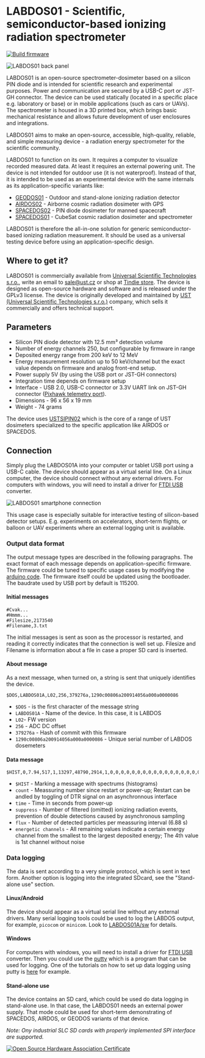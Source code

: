 # LABDOS01 - Scientific, semiconductor-based ionizing radiation spectrometer

[![Build firmware](https://github.com/UniversalScientificTechnologies/LABDOS01/actions/workflows/build_fw.yml/badge.svg)](https://github.com/UniversalScientificTechnologies/LABDOS01/actions/workflows/build_fw.yml)


![LABDOS01 back panel](/doc/LABDOS01.jpg "LABDOS01A on table")

LABDOS01 is an open-source spectrometer-dosimeter based on a silicon PIN diode and is intended for scientific research and experimental purposes. Power and communication are secured by a USB-C port or JST-GH connector. The device can be used statically (located in a specific place e.g. laboratory or base) or in mobile applications (such as cars or UAVs). The spectrometer is housed in a 3D printed box, which brings basic mechanical resistance and allows future development of user enclosures and integrations.

LABDOS01 aims to make an open-source, accessible, high-quality, reliable, and simple measuring device - a radiation energy spectrometer for the scientific community.

LABDOS01 to function on its own. It requires a computer to visualize recorded measured data. At least it requires an external powering unit. The device is not intended for outdoor use (it is not waterproof).
Instead of that, it is intended to be used as an experimental device with the same internals as its application-specific variants like:

 * [GEODOS01](https://github.com/UniversalScientificTechnologies/GEODOS01) - Outdoor and stand-alone ionizing radiation detector
 * [AIRDOS02](https://github.com/UniversalScientificTechnologies/AIRDOS02) - Airborne cosmic radiation dosimeter with GPS
 * [SPACEDOS02](https://github.com/UniversalScientificTechnologies/SPACEDOS02) - PIN diode dosimeter for manned spacecraft
 * [SPACEDOS01](https://github.com/UniversalScientificTechnologies/SPACEDOS01) - CubeSat cosmic radiation dosimeter and spectrometer

LABDOS01 is therefore the all-in-one solution for generic semiconductor-based ionizing radiation measurement. It should be used as a universal testing device before using an application-specific design.

## Where to get it?

LABDOS01 is commercially available from [Universal Scientific Technologies s.r.o.](https://www.ust.cz/), write an email to sale@ust.cz or shop at [Tindie store](https://www.tindie.com/products/ust/labdos01-open-source-laboratory-dosimeter/).
The device is designed as open-source hardware and software and is released under the GPLv3 license. The device is originally developed and maintained by [UST (Universal Scientific Technologies s.r.o.)](https://www.ust.cz) company, which sells it commercially and offers technical support.

## Parameters

 * Silicon PIN diode detector with 12.5 mm³ detection volume
 * Number of energy channels 250, but configurable by firmware in range
 * Deposited energy range from 200 keV to 12 MeV
 * Energy measurement resolution up to 50 keV/channel but the exact value depends on firmware and analog front-end setup.
 * Power supply 5V (by using the USB port or JST-GH connectors)
 * Integration time depends on firmware setup
 * Interface - USB 2.0, USB-C connector or 3.3V UART link on JST-GH connector ([Pixhawk telemetry port](https://github.com/pixhawk/Pixhawk-Standards/blob/master/DS-009%20Pixhawk%20Connector%20Standard.pdf)).
 * Dimensions - 96 x 56 x 19 mm
 * Weight - 74 grams

The device uses [USTSIPIN02](https://github.com/ust-modules/USTSIPIN02) which is the core of a range of UST dosimeters specialized to the specific application like AIRDOS or SPACEDOS.

## Connection

Simply plug the LABDOS01A into your computer or tablet USB port using a USB-C cable. The device should appear as a virtual serial line. On a Linux computer, the device should connect without any external drivers. For computers with windows, you will need to install a driver for [FTDI USB](https://ftdichip.com/drivers/) converter.


![LABDOS01 smartphone connection](/doc/LABDOS01A_smartphone-tablet_connection.jpg
 "LABDOS01A connected to a smartphone")

This usage case is especially suitable for interactive testing of silicon-based detector setups. E.g. experiments on accelerators, short-term flights, or balloon or UAV experiments where an external logging unit is available.

### Output data format

The output message types are described in the following paragraphs. The exact format of each message depends on application-specific firmware. The firmware could be tuned to specific usage cases by modifying the [arduino code](https://github.com/UniversalScientificTechnologies/LABDOS01/tree/LABDOS01A/fw). The firmware itself could be updated using the bootloader.
The baudrate used by USB port by default is 115200. 

#### Initial messages

```
#Cvak...
#Hmmm...
#Filesize,2173540
#Filename,3.txt
```
The initial messages is sent as soon as the processor is restarted, and reading it correctly indicates that the connection is well set up.
Filesize and Filename is information about a file in case a proper SD card is inserted.

#### About message

As a next message, when turned on, a string is sent that uniquely identifies the device.

```
$DOS,LABDOS01A,L02,256,379276a,1290c00806a200914056a000a0000086
```
* `$DOS` - is the first character of the message string
* `LABDOS01A` - Name of the device. In this case, it is LABDOS
* `L02`- FW version
* `256` - ADC DC offset
* `379276a` - Hash of commit with this firmware
* `1290c00806a200914056a000a0000086` - Unique serial number of LABDOS dosemeters

#### Data message

```
$HIST,0,7.94,517,1,13297,48790,2914,1,0,0,0,0,0,0,0,0,0,0,0,0,0,0,0,0,0,0,0,0,0,0,0,0,0,0,0,0,0,0,0,0,0,0,0,0,0,0,0,0,0,0,0,0,0,0,0,0,0,0,0,0,0,0,0,0,0,0,0,0,0,0,0,0,0,0,0,0,0,0,0,0,0,0,0,0,0,0,0,0,0,0,0,0,0,0,0,0,0,0,0,0,0,0,0,0,0,0,0,0,0,0,0,0,0,0,0,0,0,0,0,0,0,0,0,0,0,0,0,0,0,0,0,0,0,0,0,0,0,0,0,0,0,0,0,0,0,0,0,0,0,0,0,0,0,0,0,0,0,0,0,0,0,0,0,0,0,0,0,0,0,0,0,0,0,0,0,0,0,0,0,0,0,0,0,0,0,0,0,0,0,0,0,0,0,0,0,0,0,0,0,0,0,0,0,0,0,0,0,0,0,0,0,0,0,0,0,0,0,0,0,0,0,0,0,0,0,0,0,0,0,0,0,0,0,0,0,0,0,0,0,0,0,0,0,0,0,0,0,0,0,0,0,0,0,0,0,0,0,0,0,0,0,0,0,0,0,0,0,0,0,0,0,0,0,0,0,0,0,0,0,0,0,0,0,0,0,0,0,0,0,0,0,0,0,0,0,0,0,0,0,0,0,0,0,0,0,0,0,0,0,0,0,0,0,0,0,0,0,0,0,0,0,0,0,0,0,0,0,0,0,0,0,0,0,0,0,0,0,0,0,0,0,0,0,0,0,0,0,0,0,0,0,0,0,0,0,0,0,0,0,0,0,0,0,0,0,0,0,0,0,0,0,0,0,0,0,0,0,0,0,0,0,0,0,0,0,0,0,0,0,0,0,0,0,0,0,0,0,0,0,0,0,0,0,0,0,0,0,0,0,0,0,0,0,0,0,0,0,0,0,0,0,0,0,0,0,0,0,0,0,0,0,0,0,0,0,0,0,0,0,0,0,0,0,0,0,0,0,0,0,0,0,0,0,0,0,0,0,0,0,0,0,0,0,0,0,0,0,0,0,0,0,0,0,0,0,0,0,0,0,0,0,0,0,0,0,0,0,0,0,0,0,0,0,0,0,0,0,0,0,0,0,0,0,0```
```

* `$HIST` - Marking a message with spectrums (histograms)
* `count` - Meassuring number since restart or power-up; Restart can be andled by toggling of DTR signal on an asynchronnous interface
* `time` - Time in seconds from power-up
* `suppress` - Number of filtered (omitted) ionizing radiation events, prevention of double detections caused by asynchronous sampling 
* `flux` - Number of detected particles per meassuring interval (6.88 s)
* `energetic channels` - All remaining values indicate a certain energy channel from the smallest to the largest deposited energy; The 4th value is 1st channel without noise 

### Data logging

The data is sent according to a very simple protocol, which is sent in text form. Another option is logging into the integrated SDcard, see the "Stand-alone use" section.

#### Linux/Android

The device should appear as a virtual serial line without any external drivers. Many serial logging tools could be used to log the LABDOS output, for example, `picocom` or `minicom`. Look to [LABDOS01A/sw](https://github.com/UniversalScientificTechnologies/LABDOS01/tree/LABDOS01A/sw) for details. 

#### Windows

For computers with windows, you will need to install a driver for [FTDI USB](https://ftdichip.com/drivers/) converter. Then you could use the [putty](https://www.putty.org/) which is a program that can be used for logging. One of the tutorials on how to set up data logging using putty is [here](https://my.kualo.com/knowledgebase/?kbcat=0&article=888) for example.

#### Stand-alone use

The device contains an SD card, which could be used do data logging in stand-alone use. In that case, the LABDOS01 needs an external power supply.
That mode could be used for short-term demonstrating of SPACEDOS, AIRDOS, or GEODOS variants of that device.

*Note: Ony industrial SLC SD cards with properly implemented SPI interface are supported.* 


[![Open Source Hardware Association Certificate](https://raw.githubusercontent.com/oshwa/certification-mark-generator/gh-pages/premade/certification-template.svg)](https://certification.oshwa.org/cz000008.html)
